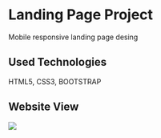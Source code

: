 <h1>Landing Page Project</h1>

<p>Mobile responsive landing page desing</p>

<h2>Used Technologies</h2>

<p>HTML5, CSS3, BOOTSTRAP</p>

<h2>Website View</h2>

<img src="images/screen-view.gif">

